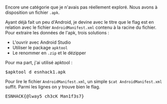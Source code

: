 Encore une catégorie que je n'avais pas réellement exploré.
Nous avons à disposition un fichier `.apk`.

Ayant déjà fait un peu d'Android, je devine avec le titre que le flag est en relation avec le fichier `AndroidManifest.xml` contenu à la racine du fichier.
Pour extraire les données de l'apk, trois solutions :
- L'ouvrir avec Android Studio
- Utiliser le package `apktool`
- Le renommer en `.zip` et le dézipper

Pour ma part, j'ai utilisé apktool :
<pre>$apktool d esnhack1.apk</pre>

Pour lire le fichier `AndroidManifest.xml`, un simple `$cat AndroidManifest.xml` suffit.
Parmi les lignes on y trouve bien le flag.

<pre>ESNHACK{@lway5_ch3cK_Man1f3s7}</pre>
